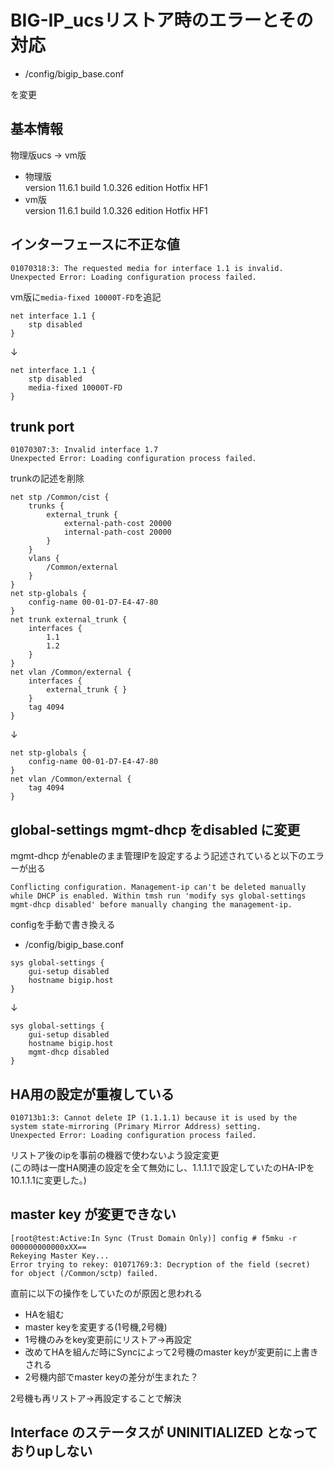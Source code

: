 # BIG-IP_ucsリストア時のエラーとその対応

- /config/bigip_base.conf  

を変更

## 基本情報

物理版ucs -> vm版  

- 物理版  
version 11.6.1 build 1.0.326 edition Hotfix HF1
- vm版  
version 11.6.1 build 1.0.326 edition Hotfix HF1

## インターフェースに不正な値

```
01070318:3: The requested media for interface 1.1 is invalid.
Unexpected Error: Loading configuration process failed.
```

vm版に`media-fixed 10000T-FD`を追記
```
net interface 1.1 {
    stp disabled
}
```
↓
```
net interface 1.1 {
    stp disabled
    media-fixed 10000T-FD
}
```

## trunk port
```
01070307:3: Invalid interface 1.7
Unexpected Error: Loading configuration process failed.
```

trunkの記述を削除
```
net stp /Common/cist {
    trunks {
        external_trunk {
            external-path-cost 20000
            internal-path-cost 20000
        }
    }
    vlans {
        /Common/external
    }
}
net stp-globals {
    config-name 00-01-D7-E4-47-80
}
net trunk external_trunk {
    interfaces {
        1.1
        1.2
    }
}
net vlan /Common/external {
    interfaces {
        external_trunk { }
    }
    tag 4094
}
```
↓
```
net stp-globals {
    config-name 00-01-D7-E4-47-80
}
net vlan /Common/external {
    tag 4094
}
```

## global-settings mgmt-dhcp をdisabled に変更

mgmt-dhcp がenableのまま管理IPを設定するよう記述されていると以下のエラーが出る 

```
Conflicting configuration. Management-ip can't be deleted manually while DHCP is enabled. Within tmsh run 'modify sys global-settings mgmt-dhcp disabled' before manually changing the management-ip.
```

configを手動で書き換える 

- /config/bigip_base.conf
```
sys global-settings {
    gui-setup disabled
    hostname bigip.host
}
```
↓
```
sys global-settings {
    gui-setup disabled
    hostname bigip.host
    mgmt-dhcp disabled
}
```

## HA用の設定が重複している

```
010713b1:3: Cannot delete IP (1.1.1.1) because it is used by the system state-mirroring (Primary Mirror Address) setting.
Unexpected Error: Loading configuration process failed.
```

リストア後のipを事前の機器で使わないよう設定変更  
(この時は一度HA関連の設定を全て無効にし、1.1.1.1で設定していたのHA-IPを10.1.1.1に変更した。)

## master key が変更できない
```
[root@test:Active:In Sync (Trust Domain Only)] config # f5mku -r 000000000000xXX==
Rekeying Master Key...
Error trying to rekey: 01071769:3: Decryption of the field (secret) for object (/Common/sctp) failed.
```
直前に以下の操作をしていたのが原因と思われる  
- HAを組む
- master keyを変更する(1号機,2号機)
- 1号機のみをkey変更前にリストア→再設定
- 改めてHAを組んだ時にSyncによって2号機のmaster keyが変更前に上書きされる
- 2号機内部でmaster keyの差分が生まれた？

2号機も再リストア→再設定することで解決

## Interface のステータスが UNINITIALIZED となっておりupしない


